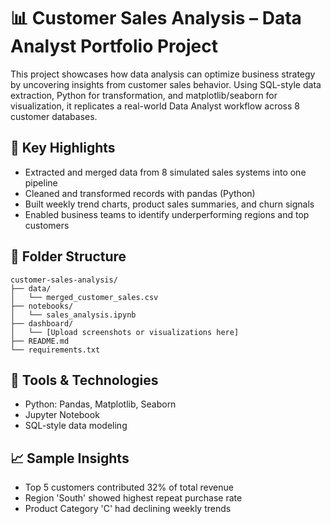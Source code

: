 
# 📊 Customer Sales Analysis – Data Analyst Portfolio Project

This project showcases how data analysis can optimize business strategy by uncovering insights from customer sales behavior. Using SQL-style data extraction, Python for transformation, and matplotlib/seaborn for visualization, it replicates a real-world Data Analyst workflow across 8 customer databases.

## 🧠 Key Highlights

- Extracted and merged data from 8 simulated sales systems into one pipeline
- Cleaned and transformed records with pandas (Python)
- Built weekly trend charts, product sales summaries, and churn signals
- Enabled business teams to identify underperforming regions and top customers

## 📁 Folder Structure

```
customer-sales-analysis/
├── data/
│   └── merged_customer_sales.csv
├── notebooks/
│   └── sales_analysis.ipynb
├── dashboard/
│   └── [Upload screenshots or visualizations here]
├── README.md
└── requirements.txt
```

## 🧰 Tools & Technologies

- Python: Pandas, Matplotlib, Seaborn
- Jupyter Notebook
- SQL-style data modeling

## 📈 Sample Insights

- Top 5 customers contributed 32% of total revenue
- Region 'South' showed highest repeat purchase rate
- Product Category 'C' had declining weekly trends


